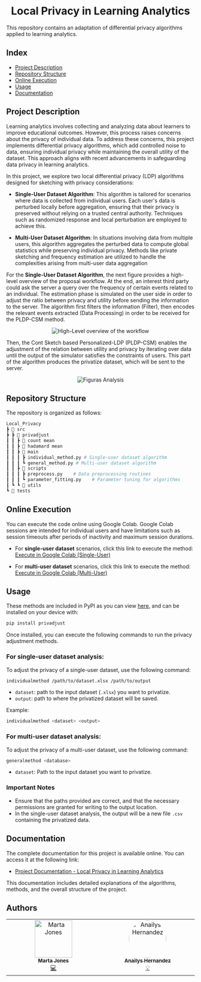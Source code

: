 <h1 align="center"> Local Privacy in Learning Analytics </h1>

This repository contains an adaptation of differential privacy algorithms applied to learning analytics.
## Index
* [Project Description](#project-description)
* [Repository Structure](#repository-structure)
* [Online Execution](#online-execution)
* [Usage](#usage)
* [Documentation](#documentation)

## Project Description
Learning analytics involves collecting and analyzing data about learners to improve educational outcomes. However, this process raises concerns about the privacy of individual data. To address these concerns, this project implements differential privacy algorithms, which add controlled noise to data, ensuring individual privacy while maintaining the overall utility of the dataset. This approach aligns with recent advancements in safeguarding data privacy in learning analytics. 

In this project, we explore two local differential privacy (LDP) algorithms designed for sketching with privacy considerations:

* **Single-User Dataset Algorithm**: This algorithm is tailored for scenarios where data is collected from individual users. Each user's data is perturbed locally before aggregation, ensuring that their privacy is preserved without relying on a trusted central authority. Techniques such as randomized response and local perturbation are employed to achieve this. 

* **Multi-User Dataset Algorithm**: In situations involving data from multiple users, this algorithm aggregates the perturbed data to compute global statistics while preserving individual privacy. Methods like private sketching and frequency estimation are utilized to handle the complexities arising from multi-user data aggregation

For the **Single-User Dataset Algorithm**, the next figure provides a high-level overview of the proposal workflow. At the end, an interest third party could ask the server a query over the frequency of certain
events related to an individual. The estimation phase is simulated on the user side in
order to adjust the ratio between privacy and utility before sending the information to
the server. The algorithm first filters the information (Filter), then encodes the relevant
events extracted (Data Processing) in order to be received for the PLDP-CSM method.

<p align="center"> <img src="https://github.com/user-attachments/assets/2515e75a-5a84-4ea4-8bde-5422be6e5e41" alt="High-Level overview of the workflow"> </p>

Then, the Cont Sketch based Personalized-LDP (PLDP-CSM) enables the adjustment of the relation between
utility and privacy by iterating over data until the output of the simulator satisfies
the constraints of users. This part of the algorithm produces the privatize dataset,
which will be sent to the server.

<p align="center"> <img src="https://github.com/user-attachments/assets/706a966f-1c2b-4f16-83df-883b12ef8fe7" alt="Figuras Analysis"> </p>

## Repository Structure
The repository is organized as follows:
```sh
Local_Privacy
┣ 📂 src
┣ ┣ 📂 privadjust
┃ ┃ ┣ 📂 count mean
┃ ┃ ┣ 📂 hadamard mean
┃ ┃ ┣ 📂 main
┃ ┃ ┃ ┣ individual_method.py # Single-user dataset algorithm
┃ ┃ ┃ ┗ general_method.py # Multi-user dataset algorithm
┃ ┃ ┣ 📂 scripts
┃ ┃ ┃ ┣ preprocess.py    # Data preprocessing routines
┃ ┃ ┃ ┗ parameter_fitting.py    # Parameter tuning for algorithms
┃ ┗ ┗ 📂 utils
┗ 📂 tests
```
## Online Execution
You can execute the code online using Google Colab. Google Colab sessions are intended for individual users and have limitations such as session timeouts after periods of inactivity and maximum session durations. 

- For **single-user dataset** scenarios, click this link to execute the method: [Execute in Google Colab (Single-User)](https://colab.research.google.com/drive/1dY1OSfRECHFBFYaX_5ToZy-KynjT_0z0?usp=sharing)

- For **multi-user dataset** scenarios, click this link to execute the method: [Execute in Google Colab (Multi-User)](https://colab.research.google.com/drive/1zenZ2uTNYVNylNJ7ztIj5x_cIQVXP4HV?usp=sharing)

## Usage 
These methods are included in PyPI as you can view [here](https://pypi.org/project/privadjust/1.0.2/), and can be installed on your device with:
```sh
pip install privadjust
```
Once installed, you can execute the following commands to run the privacy adjustment methods.
### For **single-user dataset** analysis:
To adjust the privacy of a single-user dataset, use the following command:

```sh
individualmethod /path/to/dataset.xlsx /path/to/output
```
- `dataset`: path to the input dataset (`.xlsx`) you want to privatize.
- `output`: path to where the privatized dataset will be saved.

Example:
```sh
individualmethod <dataset> <output>
```
### For **multi-user dataset** analysis:
To adjust the privacy of a multi-user dataset, use the following command:
```sh
generalmethod <database>
```
- `dataset`: Path to the input dataset you want to privatize.
### Important Notes
- Ensure that the paths provided are correct, and that the necessary permissions are granted for writing to the output location.
- In the single-user dataset analysis, the output will be a new file `.csv` containing the privatized data.
## Documentation
The complete documentation for this project is available online. You can access it at the following link:
- [Project Documentation - Local Privacy in Learning Analytics](https://martaajonees.github.io/Local_Privacy/)

This documentation includes detailed explanations of the algorithms, methods, and the overall structure of the project.

## Authors
<!-- prettier-ignore-start -->
<!-- markdownlint-disable -->
<table>
  <tbody>
    <tr>
      <td align="center" valign="top" width="14.28%"><a href="https://github.com/martaajonees"><img src="https://avatars.githubusercontent.com/u/100365874?v=4?s=100" width="100px;" alt="Marta Jones"/><br /><sub><b>Marta Jones</b></sub></a><br /><a href="https://github.com/martaajonees/Local_Privacy/commits?author=martaajonees" title="Code">💻</a></td>
       <td align="center" valign="top" width="14.28%"><a href="https://github.com/ichi91"><img src="https://avatars.githubusercontent.com/u/41892183?v=4?s=100" width="100px;" alt="Anailys Hernandez" style="border-radius: 50%"/><br /><sub><b>Anailys Hernandez</b></sub></a><br /><a href="https://github.com/ichi91/Local_Privacy/commits?author=ichi91" title="Method Designer">💡</a></td>
    </tr>
     
  </tbody>
</table>

<!-- markdownlint-restore -->
<!-- prettier-ignore-end -->

<!-- ALL-CONTRIBUTORS-LIST:END -->

